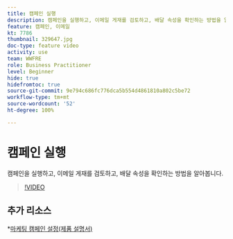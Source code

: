 ```yaml
---
title: 캠페인 실행
description: 캠페인을 실행하고, 이메일 게재를 검토하고, 배달 속성을 확인하는 방법을 알아봅니다.
feature: 캠페인, 이메일
kt: 7786
thumbnail: 329647.jpg
doc-type: feature video
activity: use
team: WWFRE
role: Business Practitioner
level: Beginner
hide: true
hidefromtoc: true
source-git-commit: 9e794c686fc776dca5b554d4861810a802c5be72
workflow-type: tm+mt
source-wordcount: '52'
ht-degree: 100%

---
```



# 캠페인 실행

캠페인을 실행하고, 이메일 게재를 검토하고, 배달 속성을 확인하는 방법을 알아봅니다.

>[!VIDEO](https://video.tv.adobe.com/v/329647?quality=12)

## 추가 리소스

*[마케팅 캠페인 설정(제품 설명서)](https://experienceleague.adobe.com/docs/campaign-classic/using/orchestrating-campaigns/orchestrate-campaigns/setting-up-marketing-campaigns.html?lang=ko)
